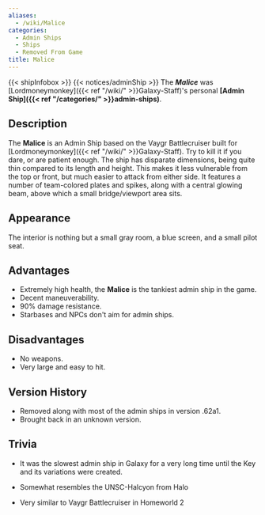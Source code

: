 ```yaml
---
aliases:
  - /wiki/Malice
categories:
  - Admin Ships
  - Ships
  - Removed From Game
title: Malice
---
```


{{< shipInfobox >}} {{< notices/adminShip >}} The **_Malice_** was [Lordmoneymonkey]({{< ref "/wiki/" >}}Galaxy-Staff)'s personal **[Admin Ship]({{< ref "/categories/" >}}admin-ships)**.

## Description

The **Malice** is an Admin Ship based on the Vaygr Battlecruiser built for [Lordmoneymonkey]({{< ref "/wiki/" >}}Galaxy-Staff). Try to kill it if you dare, or are patient enough. The ship has disparate dimensions, being quite thin compared to its length and height. This makes it less vulnerable from the top or front, but much easier to attack from either side. It features a number of team-colored plates and spikes, along with a central glowing beam, above which a small bridge/viewport area sits.

## Appearance

The interior is nothing but a small gray room, a blue screen, and a small pilot seat.

## Advantages

- Extremely high health, the **Malice** is the tankiest admin ship in the game.
- Decent maneuverability.
- 90% damage resistance.
- Starbases and NPCs don't aim for admin ships.

## Disadvantages

- No weapons.
- Very large and easy to hit.

## Version History

- Removed along with most of the admin ships in version .62a1.
- Brought back in an unknown version.

## Trivia

- It was the slowest admin ship in Galaxy for a very long time until the Key and its variations were created.

- Somewhat resembles the UNSC-Halcyon from Halo

<!-- -->

- Very similar to Vaygr Battlecruiser in Homeworld 2
